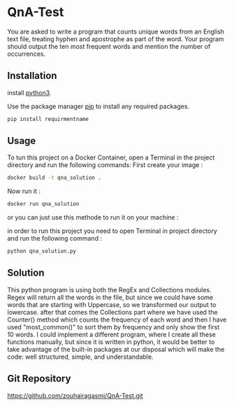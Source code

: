# QnA-Test
You are asked to write a program that counts unique words from an English text file, treating hyphen and apostrophe as part of the word. Your program should output the ten most frequent words and mention the number of occurrences.

## Installation
install [python3](https://www.python.org/downloads/release/python-382/).

Use the package manager [pip](https://pip.pypa.io/en/stable/) to install any required packages.

```bash
pip install requirmentname
```

## Usage
To tun this project on a Docker Container, open a Terminal in the project directory and run the following commands:
First create your image :
```bash
docker build -t qna_solution .
```
Now run it : 
```bash
docker run qna_solution
```
or you can just use this methode to run it on your machine :

in order to run this project you need to open Terminal in project directory and run the following command :
```bash
python qna_solution.py
```
## Solution
This python program is using both the RegEx and Collections modules. 
Regex will return all the words in the file, but since we could have some words that are starting with Uppercase, so we transformed our output to lowercase. after that comes the Collections part where we have used the Counter() method which counts the frequency of each word and then I have used "most_common()" to sort them by frequency and only show the first 10 words.
I could implement a different program, where I create all these functions manually, but since it is written in python, it would be better to take advantage of the built-in packages at our disposal which will make the code: well structured, simple, and understandable.

## Git Repository
https://github.com/zouhairagasmi/QnA-Test.git
